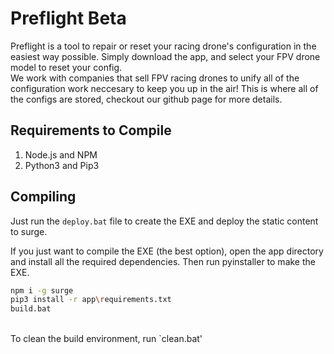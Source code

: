 # Preflight Beta

Preflight is a tool to repair or reset your racing drone's configuration in the easiest way possible. Simply download the app, and select your FPV drone model to reset your config.
<Br>
We work with companies that sell FPV racing drones to unify all of the configuration work neccesary to keep you up in the air! This is where all of the configs are stored, checkout our github page for more details.

## Requirements to Compile
1. Node.js and NPM<br>
2. Python3 and Pip3<br>
## Compiling

Just run the `deploy.bat` file to create the EXE and deploy the static content to surge.
<br>

If you just want to compile the EXE (the best option), open the app directory and install all the required dependencies. Then run pyinstaller to make the EXE.
```bash
npm i -g surge
pip3 install -r app\requirements.txt
build.bat
```

<br>
To clean the build environment, run `clean.bat'